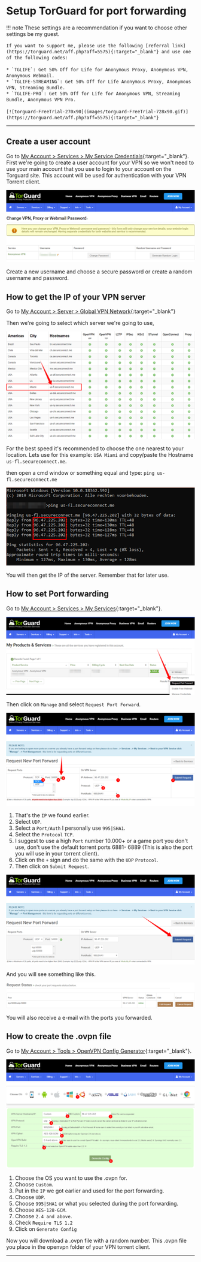 # Setup TorGuard for port forwarding

!!! note
    These settings are a recommendation if you want to choose other settings be my guest.

    If you want to support me, please use the following [referral link](https://torguard.net/aff.php?aff=5575){:target="_blank"} and use one of the following codes:

    * `TGLIFE`: Get 50% Off for Life for Anonymous Proxy, Anonymous VPN, Anonymous Webmail.
    * `TGLIFE-STREAMING`: Get 50% Off for Life Anonymous Proxy, Anonymous VPN, Streaming Bundle.
    * `TGLIFE-PRO`: Get 50% Off for Life for Anonymous VPN, Streaming Bundle, Anonymous VPN Pro.

    [![torguard-FreeTrial-270x90](images/torguard-FreeTrial-728x90.gif)](https://torguard.net/aff.php?aff=5575){:target="_blank"}
------

## Create a user account

Go to [My Account > Services > My Service Credentials](https://torguard.net/clientarea.php?action=changepw){:target="_blank"}.
First we're going to create a user account for your VPN so we won't need to use your main account that you use to login to your account on the Torguard site.
This account will be used for authentication with your VPN Torrent client.

![create user account](images/create_user_acc.png)

Create a new username and choose a secure password or create a random username and password.

## How to get the IP of your VPN server

Go to [My Account > Server > Global VPN Network](https://torguard.net/network/){:target="_blank"}

Then we're going to select which server we're going to use,

![server list](images/server_list.png)

For the best speed it's recommended to choose the one nearest to your location.
Lets use for this example: `USA Miami` and copy/paste the Hostname `us-fl.secureconnect.me`.

then open a cmd window or something equal and type: `ping us-fl.secureconnect.me`

![ping](images/ping.png)

You will then get the IP of the server.
Remember that for later use.

## How to set Port forwarding

Go to [My Account > Services > My Services](https://torguard.net/clientarea.php?action=products){:target="_blank"}.

![request port forward](images/req_port_fwd.png)

Then click on `Manage` and select `Request Port Forward`.

![request status](images/req_port_status.png)

1. That's the `IP` we found earlier.
1. Select `UDP`.
1. Select a `Port/Auth` I personally use `995|SHA1`.
1. Select the `Protocol` `TCP`.
1. I suggest to use a high `Port` number 10.000+ or a game port you don't use, don't use the default torrent ports 6881- 6889
    (This is also the port you will use in your torrent client).
1. Click on the `+` sign and do the same with the `UDP` `Protocol`.
1. Then click on `Submit Request`.

![submit request](images/port_submit.png)

And you will see something like this.

![status](images/status.png)

You will also receive a e-mail with the ports you forwarded.

## How to create the .ovpn file

Go to [My Account > Tools > OpenVPN Config Generator](https://torguard.net/tgconf.php?action=vpn-openvpnconfig){:target="_blank"}.

![info](images/info.png)

1. Choose the OS you want to use the .ovpn for.
1. Choose `Custom`.
1. Put in the `IP` we got earlier and used for the port forwarding.
1. Choose `UDP`.
1. Choose `995|SHA1` or what you selected during the port forwarding.
1. Choose `AES-128-GCM`.
1. Choose `2.4 and above`.
1. Check `Require TLS 1.2`
1. Click on `Generate Config`

Now you will download a .ovpn file with a random number.
This .ovpn file you place in the openvpn folder of your VPN torrent client.

------
